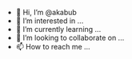 - 👋 Hi, I’m @akabub
- 👀 I’m interested in ...
- 🌱 I’m currently learning ...
- 💞️ I’m looking to collaborate on ...
- 📫 How to reach me ...

<!---
akabub/akabub is a ✨ special ✨ repository because its `README.md` (this file) appears on your GitHub profile.
You can click the Preview link to take a look at your changes.
--->
